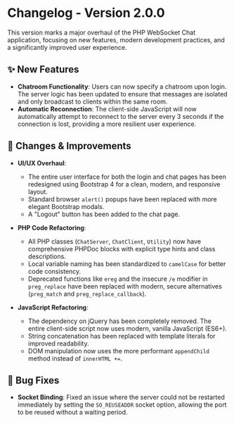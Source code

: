 # Changelog - Version 2.0.0

This version marks a major overhaul of the PHP WebSocket Chat application, focusing on new features, modern development practices, and a significantly improved user experience.

## ✨ New Features

-   **Chatroom Functionality**: Users can now specify a chatroom upon login. The server logic has been updated to ensure that messages are isolated and only broadcast to clients within the same room.
-   **Automatic Reconnection**: The client-side JavaScript will now automatically attempt to reconnect to the server every 3 seconds if the connection is lost, providing a more resilient user experience.

## 🚀 Changes & Improvements

-   **UI/UX Overhaul**:
    -   The entire user interface for both the login and chat pages has been redesigned using Bootstrap 4 for a clean, modern, and responsive layout.
    -   Standard browser `alert()` popups have been replaced with more elegant Bootstrap modals.
    -   A "Logout" button has been added to the chat page.

-   **PHP Code Refactoring**:
    -   All PHP classes (`ChatServer`, `ChatClient`, `Utility`) now have comprehensive PHPDoc blocks with explicit type hints and class descriptions.
    -   Local variable naming has been standardized to `camelCase` for better code consistency.
    -   Deprecated functions like `ereg` and the insecure `/e` modifier in `preg_replace` have been replaced with modern, secure alternatives (`preg_match` and `preg_replace_callback`).

-   **JavaScript Refactoring**:
    -   The dependency on jQuery has been completely removed. The entire client-side script now uses modern, vanilla JavaScript (ES6+).
    -   String concatenation has been replaced with template literals for improved readability.
    -   DOM manipulation now uses the more performant `appendChild` method instead of `innerHTML +=`.

## 🐞 Bug Fixes

-   **Socket Binding**: Fixed an issue where the server could not be restarted immediately by setting the `SO_REUSEADDR` socket option, allowing the port to be reused without a waiting period.
